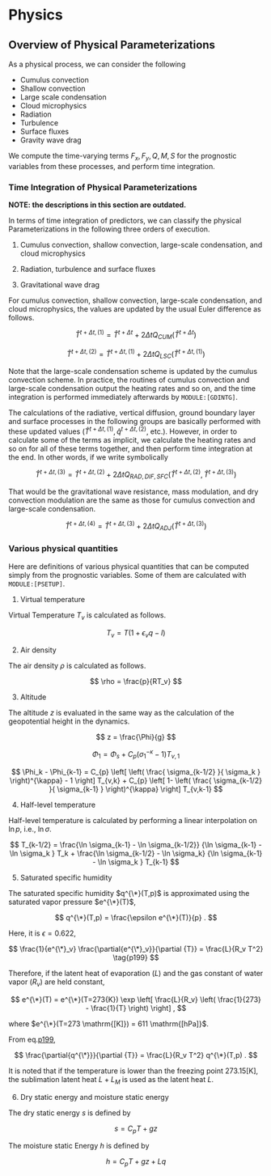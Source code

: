 # Physics

## Overview of Physical Parameterizations

As a physical process, we can consider the following

- Cumulus convection
- Shallow convection
- Large scale condensation
- Cloud microphysics
- Radiation
- Turbulence
- Surface fluxes
- Gravity wave drag

We compute the time-varying terms $F_x, F_y, Q, M, S$ for the prognostic variables from these processes, and perform time integration.

### Time Integration of Physical Parameterizations

**NOTE: the descriptions in this section are outdated.**

In terms of time integration of predictors, we can classify the physical Parameterizations in the following three orders of execution.

1. Cumulus convection, shallow convection, large-scale condensation, and cloud microphysics

2. Radiation, turbulence and surface fluxes

3. Gravitational wave drag

For cumulus convection, shallow convection, large-scale condensation, and cloud microphysics, the values are updated by the usual Euler difference as follows.

$$
  \hat{T}^{t+\Delta t,(1)} = \hat{T}^{t+\Delta t}
                         +  2 \Delta t Q_{CUM}(\hat{T}^{t+\Delta t})
$$


$$
  \hat{T}^{t+\Delta t,(2)} = \hat{T}^{t+\Delta t,(1)}
                         +  2 \Delta t Q_{LSC}(\hat{T}^{t+\Delta t,(1)})
$$


Note that the large-scale condensation scheme is updated by the cumulus convection scheme. In practice, the routines of cumulus convection and large-scale condensation output the heating rates and so on, and the time integration is performed immediately afterwards by `MODULE:[GDINTG]`.

The calculations of the radiative, vertical diffusion, ground boundary layer and surface processes in the following groups are basically performed with these updated values ($\hat{T}^{t+\Delta t,(1)}, \hat{q}^{t+\Delta t,(2)}$, etc.). However, in order to calculate some of the terms as implicit, we calculate the heating rates and so on for all of these terms together, and then perform time integration at the end. In other words, if we write symbolically

$$
  \hat{T}^{t+\Delta t,(3)} = \hat{T}^{t+\Delta t,(2)}
              + 2 \Delta t Q_{RAD,DIF,SFC}
               (\hat{T}^{t+\Delta t,(2)},\hat{T}^{t+\Delta t,(3)})
$$


That would be the gravitational wave resistance, mass modulation, and dry convection modulation are the same as those for cumulus convection and large-scale condensation.

$$
  \hat{T}^{t+\Delta t,(4)} = \hat{T}^{t+\Delta t,(3)}
              +  2 \Delta t Q_{ADJ}(\hat{T}^{t+\Delta t,(3)})
$$

### Various physical quantities

Here are definitions of various physical quantities that can be computed simply from the prognostic variables. Some of them are calculated with `MODULE:[PSETUP]`.

1. Virtual temperature

Virtual Temperature $T_v$ is calculated as follows.

$$
  T_v = T ( 1 + \epsilon_v q - l )
$$


2. Air density

 The air density $\rho$ is calculated as follows.

$$
  \rho = \frac{p}{RT_v}
$$


3. Altitude

The altitude $z$ is evaluated in the same way as the calculation of the geopotential height in the dynamics.

$$
  z = \frac{\Phi}{g}
$$

$$
 \Phi_{1}  =  \Phi_{s} + C_{p} ( \sigma_{1}^{-\kappa} - 1  ) T_{v,1}
$$

$$
 \Phi_k - \Phi_{k-1}
   =  C_{p}
   \left[ \left( \frac{ \sigma_{k-1/2} }{ \sigma_k } \right)^{\kappa}
          - 1 \right] T_{v,k}
       + C_{p}
   \left[ 1-
         \left( \frac{ \sigma_{k-1/2} }{ \sigma_{k-1} } \right)^{\kappa}
              \right] T_{v,k-1}
$$

4. Half-level temperature

Half-level temperature is calculated by performing a linear interpolation on $\ln p$, i.e., $\ln \sigma$.

$$
  T_{k-1/2} = \frac{\ln \sigma_{k-1} - \ln \sigma_{k-1/2}}
                   {\ln \sigma_{k-1} - \ln \sigma_k      } T_k
            + \frac{\ln \sigma_{k-1/2} - \ln \sigma_k}
                   {\ln \sigma_{k-1} - \ln \sigma_k      } T_{k-1}
$$


5. Saturated specific humidity

The saturated specific humidity $q^{\*}(T,p)$ is approximated using the saturated vapor pressure $e^{\*}(T)$,

$$
q^{\*}(T,p) = \frac{\epsilon e^{\*}(T)}{p} .
$$

Here, it is $\epsilon=0.622$,

$$
\frac{1}{e^{\*}_v} \frac{\partial{e^{\*}_v}}{\partial {T}} = \frac{L}{R_v T^2} \tag{p199}
$$

Therefore, if the latent heat of evaporation ($L$) and the gas constant of water vapor ($R_v$) are held constant,

$$
  e^{\*}(T) = e^{\*}(T=273{K})
                      \exp \left[ \frac{L}{R_v}
                            \left( \frac{1}{273} - \frac{1}{T} \right)
                       \right] ,
$$

where $e^{\*}(T=273 \mathrm{[K]}) = 611 \mathrm{[hPa]}$.

From eq.[p199](#p199),

$$
\frac{\partial{q^{\*}}}{\partial {T}} = \frac{L}{R_v T^2} q^{\*}(T,p) .
$$


It is noted that if the temperature is lower than the freezing point $273.15 \mathrm{[K]}$, the sublimation latent heat $L+L_M$ is used as the latent heat $L$.

6. Dry static energy and moisture static energy

The dry static energy $s$ is defined by

$$
  s = C_p T + g z
$$

The moisture static Energy $h$ is defined by

$$
  h = C_p T + g z + L q
$$
